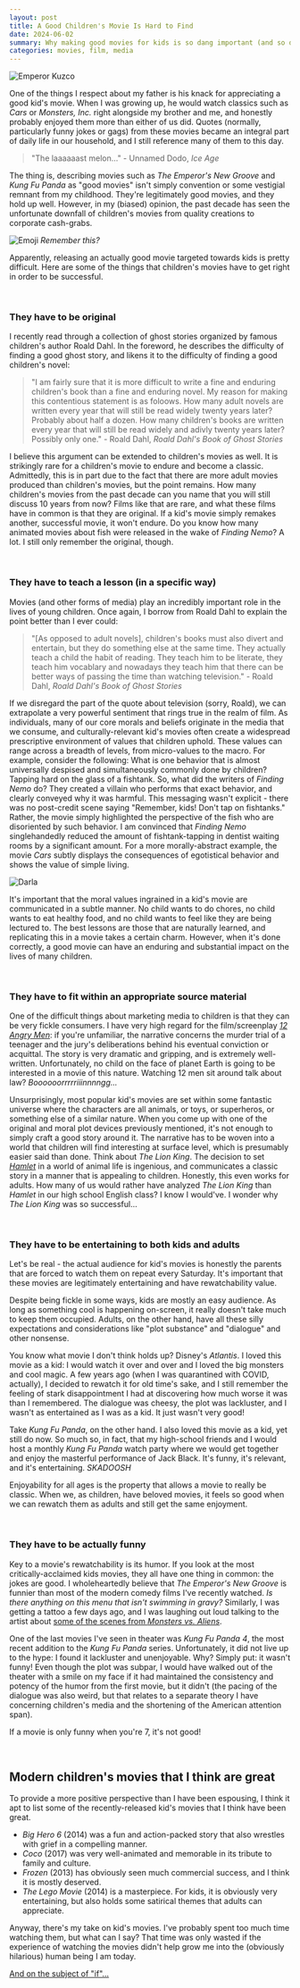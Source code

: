 ```yaml
---
layout: post
title: A Good Children's Movie Is Hard to Find
date: 2024-06-02
summary: Why making good movies for kids is so dang important (and so dang hard).
categories: movies, film, media
---
```


![Emperor Kuzco](/images/posts/childrens-movies/llama.jpg)

One of the things I respect about my father is his knack for appreciating a good kid's movie. When I was growing up, he would watch classics such as *Cars* or *Monsters, Inc.* right alongside my brother and me, and honestly probably enjoyed them more than either of us did. Quotes (normally, particularly funny jokes or gags) from these movies became an integral part of daily life in our household, and I still reference many of them to this day.

> "The laaaaaast melon..."  - Unnamed Dodo, *Ice Age*

The thing is, describing movies such as *The Emperor's New Groove* and *Kung Fu Panda* as "good movies" isn't simply convention or some vestigial remnant from my childhood. They're legitimately good movies, and they hold up well. However, in my (biased) opinion, the past decade has seen the unfortunate downfall of children's movies from quality creations to corporate cash-grabs. 

![Emoji](/images/posts/childrens-movies/emoji.jpg)
*Remember this?*

Apparently, releasing an actually good movie targeted towards kids is pretty difficult. Here are some of the things that children's movies have to get right in order to be successful. 

<br>

### They have to be original

I recently read through a collection of ghost stories organized by famous children's author Roald Dahl. In the foreword, he describes the difficulty of finding a good ghost story, and likens it to the difficulty of finding a good children's novel:

> "I am fairly sure that it is more difficult to write a fine and enduring children's book than a fine and enduring novel. My reason for making this contentious statement is as foloows. How many adult novels are written every year that will still be read widely twenty years later? Probably about half a dozen. How many children's books are written every year that will still be read widely and adivly twenty years later? Possibly only one." - Roald Dahl, *Roald Dahl's Book of Ghost Stories*

I believe this argument can be extended to children's movies as well. It is strikingly rare for a children's movie to endure and become a classic. Admittedly, this is in part due to the fact that there are more adult movies produced than children's movies, but the point remains. How many children's movies from the past decade can you name that you will still discuss 10 years from now? Films like that are rare, and what these films have in common is that they are original. If a kid's movie simply remakes another, successful movie, it won't endure. Do you know how many animated movies about fish were released in the wake of *Finding Nemo*? A lot. I still only remember the original, though.

<br>

### They have to teach a lesson (in a specific way)

Movies (and other forms of media) play an incredibly important role in the lives of young children. Once again, I borrow from Roald Dahl to explain the point better than I ever could:

> "[As opposed to adult novels], children's books must also divert and entertain, but they do something else at the same time. They actually teach a child the habit of reading. They teach him to be literate, they teach him vocablary and nowadays they teach him that there can be better ways of passing the time than watching television." - Roald Dahl, *Roald Dahl's Book of Ghost Stories*

If we disregard the part of the quote about television (sorry, Roald), we can extrapolate a very powerful sentiment that rings true in the realm of film. As individuals, many of our core morals and beliefs originate in the media that we consume, and culturally-relevant kid's movies often create a widespread prescriptive environment of values that children uphold. These values can range across a breadth of levels, from micro-values to the macro. For example, consider the following: What is one behavior that is almost universally despised and simultaneously commonly done by children? Tapping hard on the glass of a fishtank. So, what did the writers of *Finding Nemo* do? They created a villain who performs that exact behavior, and clearly conveyed why it was harmful. This messaging wasn't explicit - there was no post-credit scene saying "Remember, kids! Don't tap on fishtanks." Rather, the movie simply highlighted the perspective of the fish who are disoriented by such behavior. I am convinced that *Finding Nemo* singlehandedly reduced the amount of fishtank-tapping in dentist waiting rooms by a significant amount. For a more morally-abstract example, the movie *Cars* subtly displays the consequences of egotistical behavior and shows the value of simple living. 

![Darla](/images/posts/childrens-movies/darla.jpg "The bane of fish all around the globe")

It's important that the moral values ingrained in a kid's movie are communicated in a subtle manner. No child wants to do chores, no child wants to eat healthy food, and no child wants to feel like they are being lectured to. The best lessons are those that are naturally learned, and replicating this in a movie takes a certain charm. However, when it's done correctly, a good movie can have an enduring and substantial impact on the lives of many children.

<br>

### They have to fit within an appropriate source material

One of the difficult things about marketing media to children is that they can be very fickle consumers. I have very high regard for the film/screenplay [*12 Angry Men*](https://www.imdb.com/title/tt0050083/): if you're unfamiliar, the narrative concerns the murder trial of a teenager and the jury's deliberations behind his eventual conviction or acquittal. The story is very dramatic and gripping, and is extremely well-written. Unfortunately, no child on the face of planet Earth is going to be interested in a movie of this nature. Watching 12 men sit around talk about law? *Boooooorrrrriiinnnngg...* 

Unsurprisingly, most popular kid's movies are set within some fantastic universe where the characters are all animals, or toys, or superheros, or something else of a similar nature. When you come up with one of the original and moral plot devices previously mentioned, it's not enough to simply craft a good story around it. The narrative has to be woven into a world that children will find interesting at surface level, which is presumably easier said than done. Think about *The Lion King*. The decision to set [*Hamlet*](https://www.shakespeare.org.uk/explore-shakespeare/shakespedia/shakespeares-plays/hamlet/#:~:text=The%20ghost%20of%20the%20King,devises%20plots%20to%20kill%20Hamlet.) in a world of animal life is ingenious, and communicates a classic story in a manner that is appealing to children. Honestly, this even works for adults. How many of us would rather have analyzed *The Lion King* than *Hamlet* in our high school English class? I know I would've. I wonder why *The Lion King* was so successful... 

<br>

### They have to be entertaining to both kids and adults

Let's be real - the actual audience for kid's movies is honestly the parents that are forced to watch them on repeat every Saturday. It's important that these movies are legitimately entertaining and have rewatchability value. 

Despite being fickle in some ways, kids are mostly an easy audience. As long as something cool is happening on-screen, it really doesn't take much to keep them occupied. Adults, on the other hand, have all these silly expectations and considerations like "plot substance" and "dialogue" and other nonsense. 

You know what movie I don't think holds up? Disney's *Atlantis*. I loved this movie as a kid: I would watch it over and over and I loved the big monsters and cool magic. A few years ago (when I was quarantined with COVID, actually), I decided to rewatch it for old time's sake, and I still remember the feeling of stark disappointment I had at discovering how much worse it was than I remembered. The dialogue was cheesy, the plot was lackluster, and I wasn't as entertained as I was as a kid. It just wasn't very good!

Take *Kung Fu Panda*, on the other hand. I also loved this movie as a kid, yet still do now. So much so, in fact, that my high-school friends and I would host a monthly *Kung Fu Panda* watch party where we would get together and enjoy the masterful performance of Jack Black. It's funny, it's relevant, and it's entertaining. *SKADOOSH*

Enjoyability for all ages is the property that allows a movie to really be classic. When we, as children, have beloved movies, it feels so good when we can rewatch them as adults and still get the same enjoyment. 

<br>

### They have to be actually funny

Key to a movie's rewatchability is its humor. If you look at the most critically-acclaimed kids movies, they all have one thing in common: the jokes are good. I wholeheartedly believe that *The Emperor's New Groove* is funnier than most of the modern comedy films I've recently watched. *Is there anything on this menu that isn't swimming in gravy?* Similarly, I was getting a tattoo a few days ago, and I was laughing out loud talking to the artist about [some of the scenes from *Monsters vs. Aliens*](https://www.youtube.com/watch?v=XNzsPZ5cqkk).

One of the last movies I've seen in theater was *Kung Fu Panda 4*, the most recent addition to the *Kung Fu Panda* series. Unfortunately, it did not live up to the hype: I found it lackluster and unenjoyable. Why? Simply put: it wasn't funny! Even though the plot was subpar, I would have walked out of the theater with a smile on my face if it had maintained the consistency and potency of the humor from the first movie, but it didn't (the pacing of the dialogue was also weird, but that relates to a separate theory I have concerning children's media and the shortening of the American attention span). 

If a movie is only funny when you're 7, it's not good!

<br>

## Modern children's movies that I think are great

To provide a more positive perspective than I have been espousing, I think it apt to list some of the recently-released kid's movies that I think have been great. 

* *Big Hero 6* (2014) was a fun and action-packed story that also wrestles with grief in a compelling manner. 
* *Coco* (2017) was very well-animated and memorable in its tribute to family and culture.
* *Frozen* (2013) has obviously seen much commercial success, and I think it is mostly deserved.
* *The Lego Movie* (2014) is a masterpiece. For kids, it is obviously very entertaining, but also holds some satirical themes that adults can appreciate.

Anyway, there's my take on kid's movies. I've probably spent too much time watching them, but what can I say? That time was only wasted if the experience of watching the movies didn't help grow me into the (obviously hilarious) human being I am today.

[And on the subject of "if"...](https://www.youtube.com/watch?v=J_r0INpdvf4)